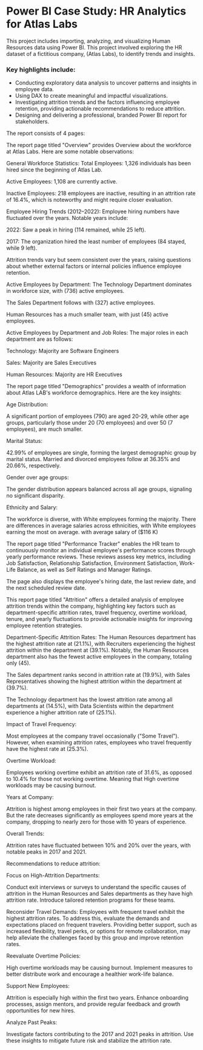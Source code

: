 # Power BI Case Study: HR Analytics for Atlas Labs

This project includes importing, analyzing, and visualizing Human Resources data using Power BI.
This project involved exploring the HR dataset of a fictitious company, (Atlas Labs), to identify trends and insights.

### Key highlights include:

* Conducting exploratory data analysis to uncover patterns and insights in employee data.
* Using DAX to create meaningful and impactful visualizations.
* Investigating attrition trends and the factors influencing employee retention, providing actionable recommendations to reduce attrition.
* Designing and delivering a professional, branded Power BI report for stakeholders.



The report consists of 4 pages:

The report page titled "Overview" provides Overview about the workforce at Atlas Labs. Here are some notable observations:

General Workforce Statistics:
Total Employees: 1,326 individuals has been hired since the beginning of Atlas Lab.

Active Employees: 1,108 are currently active.

Inactive Employees: 218 employees are inactive, resulting in an attrition rate of 16.4%, which is noteworthy and might require closer evaluation.

Employee Hiring Trends (2012–2022):
Employee hiring numbers have fluctuated over the years. Notable years include:

2022: Saw a peak in hiring (114 remained, while 25 left).

2017: The organization hired the least number of employees (84 stayed, while 9 left).

Attrition trends vary but seem consistent over the years, raising questions about whether external factors or internal policies influence employee retention.

Active Employees by Department:
The Technology Department dominates in workforce size, with (736) active employees.

The Sales Department follows with (327) active employees.

Human Resources has a much smaller team, with just (45) active employees.

Active Employees by Department and Job Roles:
The major roles in each department are as follows:

Technology: Majority are Software Engineers

Sales: Majority are Sales Executives

Human Resources: Majority are HR Executives



The report page titled "Demographics" provides a wealth of information about Atlas LAB's workforce demographics. Here are the key insights:

Age Distribution:

A significant portion of employees (790) are aged 20-29, while other age groups, particularly those under 20 (70 employees) and over 50 (7 employees), are much smaller.

Marital Status:

42.99% of employees are single, forming the largest demographic group by marital status. Married and divorced employees follow at 36.35% and 20.66%, respectively.

Gender over age groups:

The gender distribution appears balanced across all age groups, signaling no significant disparity.

Ethnicity and Salary:

The workforce is diverse, with White employees forming the majority.
There are differences in average salaries across ethnicities, with White employees earning the most on average. with average salary of ($116 K)



The report page titled "Performance Tracker" enables the HR team to continuously monitor an individual employee's performance scores through yearly performance reviews.
These reviews assess key metrics, including Job Satisfaction, Relationship Satisfaction, Environment Satisfaction, Work-Life Balance, as well as Self Ratings and Manager Ratings.

The page also displays the employee's hiring date, the last review date, and the next scheduled review date.




This report page titled "Attrition" offers a detailed analysis of employee attrition trends within the company, highlighting key factors such as department-specific attrition rates, travel frequency, overtime workload, tenure, and yearly fluctuations to provide actionable insights for improving employee retention strategies.

Department-Specific Attrition Rates:
The Human Resources department has the highest attrition rate at (21.1%), with Recruiters experiencing the highest attrition within the department at (39.1%). Notably, the Human Resources department also has the fewest active employees in the company, totaling only (45).

The Sales department ranks second in attrition rate at (19.9%), with Sales Representatives showing the highest attrition within the department at (39.7%).

The Technology department has the lowest attrition rate among all departments at (14.5%), with Data Scientists within the department experience a higher attrition rate of (25.1%).

Impact of Travel Frequency:

Most employees at the company travel occasionally ("Some Travel"). However, when examining attrition rates, employees who travel frequently have the highest rate at (25.3%).

Overtime Workload:

Employees working overtime exhibit an attrition rate of 31.6%, as opposed to 10.4% for those not working overtime. Meaning that High overtime workloads may be causing burnout.

Years at Company:

Attrition is highest among employees in their first two years at the company. But the rate decreases significantly as employees spend more years at the company, dropping to nearly zero for those with 10 years of experience.


Overall Trends:

Attrition rates have fluctuated between 10% and 20% over the years, with notable peaks in 2017 and 2021. 





Recommendations to reduce attrition:

Focus on High-Attrition Departments:

Conduct exit interviews or surveys to understand the specific causes of attrition in the Human Resources and Sales departments as they have high attrition rate. Introduce tailored retention programs for these teams.

Reconsider Travel Demands:
Employees with frequent travel exhibit the highest attrition rates. To address this, evaluate the demands and expectations placed on frequent travelers. Providing better support, such as increased flexibility, travel perks, or options for remote collaboration, may help alleviate the challenges faced by this group and improve retention rates.

Reevaluate Overtime Policies:

High overtime workloads may be causing burnout. Implement measures to better distribute work and encourage a healthier work-life balance.

Support New Employees:

Attrition is especially high within the first two years. Enhance onboarding processes, assign mentors, and provide regular feedback and growth opportunities for new hires.

Analyze Past Peaks:

Investigate factors contributing to the 2017 and 2021 peaks in attrition. Use these insights to mitigate future risk and stabilize the attrition rate.





























